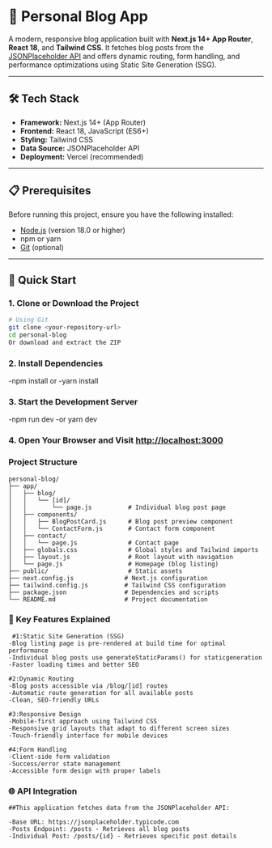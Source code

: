 # 🚀 Personal Blog App

A modern, responsive blog application built with **Next.js 14+ App Router**, **React 18**, and **Tailwind CSS**. It fetches blog posts from the [JSONPlaceholder API](https://jsonplaceholder.typicode.com) and offers dynamic routing, form handling, and performance optimizations using Static Site Generation (SSG).

---

## 🛠️ Tech Stack

- **Framework:** Next.js 14+ (App Router)
- **Frontend:** React 18, JavaScript (ES6+)
- **Styling:** Tailwind CSS
- **Data Source:** JSONPlaceholder API
- **Deployment:** Vercel (recommended)

---

## 📋 Prerequisites

Before running this project, ensure you have the following installed:

- [Node.js](https://nodejs.org/) (version 18.0 or higher)
- npm or yarn
- [Git](https://git-scm.com/) (optional)

---

## 🚀 Quick Start

### 1. Clone or Download the Project

```bash
# Using Git
git clone <your-repository-url>
cd personal-blog
Or download and extract the ZIP
```
### 2. Install Dependencies
-npm install
or
-yarn install
### 3. Start the Development Server
-npm run dev
-or yarn dev

### 4. Open Your Browser and Visit [http://localhost:3000](http://localhost:3000)

### Project Structure
```
personal-blog/
├── app/
│   ├── blog/
│   │   └── [id]/
│   │       └── page.js          # Individual blog post page
│   ├── components/
│   │   ├── BlogPostCard.js      # Blog post preview component
│   │   └── ContactForm.js       # Contact form component
│   ├── contact/
│   │   └── page.js              # Contact page
│   ├── globals.css              # Global styles and Tailwind imports
│   ├── layout.js                # Root layout with navigation
│   └── page.js                  # Homepage (blog listing)
├── public/                      # Static assets
├── next.config.js              # Next.js configuration
├── tailwind.config.js          # Tailwind CSS configuration
├── package.json                # Dependencies and scripts
└── README.md                   # Project documentation
```
### 🎯 Key Features Explained
```
 #1:Static Site Generation (SSG)
-Blog listing page is pre-rendered at build time for optimal performance
-Individual blog posts use generateStaticParams() for staticgeneration
-Faster loading times and better SEO

#2:Dynamic Routing
-Blog posts accessible via /blog/[id] routes
-Automatic route generation for all available posts
-Clean, SEO-friendly URLs

#3:Responsive Design
-Mobile-first approach using Tailwind CSS
-Responsive grid layouts that adapt to different screen sizes
-Touch-friendly interface for mobile devices

#4:Form Handling
-Client-side form validation
-Success/error state management
-Accessible form design with proper labels
```
### 🌐 API Integration
```
##This application fetches data from the JSONPlaceholder API:

-Base URL: https://jsonplaceholder.typicode.com
-Posts Endpoint: /posts - Retrieves all blog posts
-Individual Post: /posts/{id} - Retrieves specific post details
```

